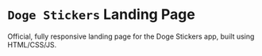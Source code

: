 # `Doge Stickers` Landing Page

Official, fully responsive landing page for the Doge Stickers app, built using HTML/CSS/JS.
